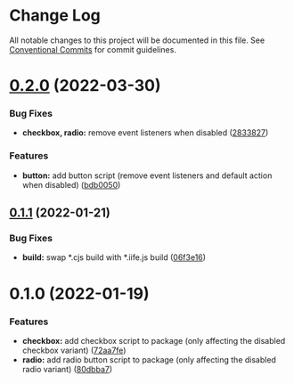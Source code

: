 # Change Log

All notable changes to this project will be documented in this file.
See [Conventional Commits](https://conventionalcommits.org) for commit guidelines.

# [0.2.0](https://github.com/felleslosninger/tlp-storybook-base/compare/@digdir/ds-core-js@0.1.1...@digdir/ds-core-js@0.2.0) (2022-03-30)


### Bug Fixes

* **checkbox, radio:** remove event listeners when disabled ([2833827](https://github.com/felleslosninger/tlp-storybook-base/commit/28338278a1e4bef8e8aa350f2b8a1e0fe40b9bf5))


### Features

* **button:** add button script (remove event listeners and default action when disabled) ([bdb0050](https://github.com/felleslosninger/tlp-storybook-base/commit/bdb005034da1028e0f2014d85d540cb319a9e643))





## [0.1.1](https://github.com/felleslosninger/tlp-storybook-base/compare/@digdir/ds-core-js@0.1.0...@digdir/ds-core-js@0.1.1) (2022-01-21)


### Bug Fixes

* **build:** swap *.cjs build with *.iife.js build ([06f3e16](https://github.com/felleslosninger/tlp-storybook-base/commit/06f3e1672edcbe4ee7a2a9e28fba56e5e9517d2b))





# 0.1.0 (2022-01-19)


### Features

* **checkbox:** add checkbox script to package (only affecting the disabled checkbox variant) ([72aa7fe](https://github.com/felleslosninger/tlp-storybook-base/commit/72aa7fe371b0d52bebefc81d67b6a064faeef4ac))
* **radio:** add radio button script to package (only affecting the disabled radio variant) ([80dbba7](https://github.com/felleslosninger/tlp-storybook-base/commit/80dbba78b480efdadda0f893bdab5f431482a97c))
